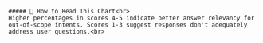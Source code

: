 
    ##### 🔎 How to Read This Chart<br>
    Higher percentages in scores 4-5 indicate better answer relevancy for out-of-scope intents. Scores 1-3 suggest responses don't adequately address user questions.<br>
    